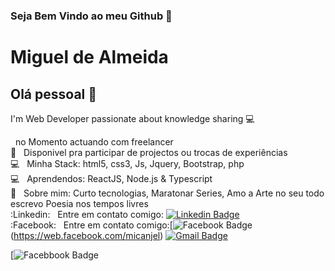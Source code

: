 
<!--<img width="auto" src="https://github.com/Guel-Almeida/Guel-Almeida/fotos/me.png">-->


### Seja Bem Vindo ao meu Github 👋
# Miguel de Almeida

## Olá pessoal 👋

I'm Web Developer
passionate about knowledge sharing  :computer:

  &nbsp; no Momento actuando com freelancer
 <br/> :purple_heart: &nbsp; Disponivel pra participar de projectos ou trocas de experiências 
  <br/> :computer: &nbsp; Minha Stack: html5, css3, Js, Jquery, Bootstrap, php
 <br/> :computer: &nbsp; Aprendendos: ReactJS, Node.js & Typescript
 <br/> 💬  &nbsp; Sobre mim: Curto tecnologias, Maratonar Series, Amo a Arte no seu todo escrevo Poesia nos tempos livres
 <br/> :Linkedin: &nbsp; Entre em contato comigo: [![Linkedin Badge](https://img.shields.io/badge/-GuelAlmeida-blue?style=flat-square&logo=Linkedin&logoColor=white&link=https://www.linkedin.com/in/guel-almeida-2217271ab/)](https://www.linkedin.com/in/guel-almeida-2217271ab/) 
 <br/> :Facebook: &nbsp; Entre em contato comigo:[![Facebook Badge](
https://img.shields.io/badge/-guelgaietaalmeida-c14438?style=flat-square&logo=Facebook&logoColor=white&link=https://web.facebook.com/micanjel)(https://web.facebook.com/micanjel) 
 [![Gmail Badge](https://img.shields.io/badge/-guelgaietaalmeida@gmail.com-c14438?style=flat-square&logo=Gmail&logoColor=white&link=mailto:guelgaietaalmeida@gmail.com)](mailto:guelgaietaalmeida@gmail.com)
 
[![Facebbook Badge]()
